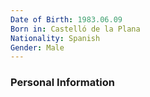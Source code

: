 ```yaml
---
Date of Birth: 1983.06.09
Born in: Castelló de la Plana
Nationality: Spanish
Gender: Male
---
```

### Personal Information